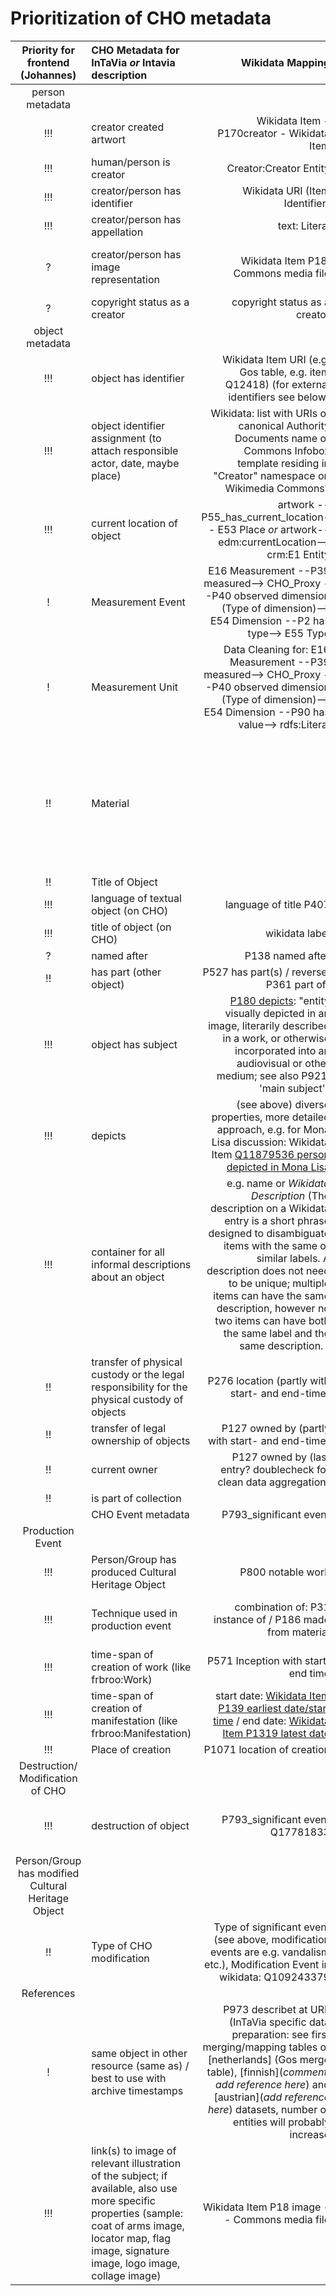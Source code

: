 # Prioritization of CHO metadata

| Priority for frontend (Johannes)       | CHO Metadata for InTaVia  *or* Intavia description          | Wikidata Mapping  |  wikidatata reference  |
| :-------------: |:-------------| -----:| -----:|
| person metadata  |
| !!!      | creator created artwort | Wikidata Item - P170creator - Wikidata Item| [creator P170](https://www.wikidata.org/wiki/Property:P170) |
| !!!      | human/person is creator | Creator:Creator Entity| [Commons Creator page P11472](https://www.wikidata.org/wiki/Property:P1472) |
| !!!      | creator/person has identifier| Wikidata URI (Item Identifier) | [Wikidata human Q5](https://www.wikidata.org/wiki/Q5) |  
| !!!      | creator/person has appellation| text: Literal| [Wikidata name in native language P1559](https://www.wikidata.org/wiki/Property:P1559) |
| ?      | creator/person has image representation| Wikidata Item P18: Commons media file  |  [Wikidata Item P18](https://www.wikidata.org/wiki/Property:P18); [subclass of Q18610173: Wikidata property to link to Commons](https://www.wikidata.org/wiki/Q18610173) |
| ?      | copyright status as a creator |  copyright status as a creator  | [P7763](https://www.wikidata.org/wiki/Property:P7763) |
| object metadata  |
| !!!      | object has identifier| Wikidata Item URI (e.g. Gos table, e.g. item Q12418) (for external identifiers see below) |  Commons Creator page Wikidata Item P1472 |  [P1472](https://www.wikidata.org/wiki/Property:P1472) |
| !!!     | object identifier assignment (to attach responsible actor, date, maybe place) | Wikidata: list with URIs of canonical Authority Documents name of Commons Infobox template residing in "Creator" namespace on Wikimedia Commons? |  discuss: [Authority Control?](https://en.wikipedia.org/wiki/Authority_control) |
| !!! | current location of object      |  artwork -- P55_has_current_location-- E53 Place *or* artwork--edm:currentLocation--> crm:E1 Entity  | [Wikidata Property P276 location](https://www.wikidata.org/wiki/Property:P276)  |
| !      | Measurement Event| E16 Measurement --P39 measured--> CHO_Proxy --P40 observed dimension (Type of dimension)--> E54 Dimension --P2 has type--> E55 Type | Wikidata properties [width P 2049](https://www.wikidata.org/wiki/Property:P2049) and [height P2048](https://www.wikidata.org/wiki/Property:P2048)|
| !     | Measurement Unit     |  Data Cleaning for: E16 Measurement --P39 measured--> CHO_Proxy --P40 observed dimension (Type of dimension)--> E54 Dimension --P90 has value--> rdfs:Literal | in Wikidata: Literal (e.g. "100 cm" or "100 centimetre")  |
| !! | Material      |    | [P186 made from material](https://www.wikidata.org/w/index.php?title=Property:P168&action=edit&redlink=1) (-> this property was removed from Wikidata = find equivalent in other datasets/Wikidata examples): material the subject or the object is made of or derived from (do not confuse with P10672 which is used for processes) |
| !! | Title of Object      |    |   |
| !!! | language of textual object (on CHO)   |  language of title  P407  |  [P407 language of work or name ](https://www.wikidata.org/wiki/Property:P407)  |
| !!! | title of object (on CHO)   |  wikidata label  |
| ? | named after   |   P138 named after   |   [P138 named after](https://www.wikidata.org/wiki/Property:P138)   |
| !! | has part (other object)   |   P527 has part(s) / reverse: P361 part of)  |  [P527 has part(s)](https://www.wikidata.org/wiki/Property:P527)  [P361 part of](https://www.wikidata.org/wiki/Property:P361) |
| !!! | object has subject   |  [P180 depicts](https://www.wikidata.org/wiki/Property:P180): "entity visually depicted in an image, literarily described in a work, or otherwise incorporated into an audiovisual or other medium; see also P921, 'main subject'" |  [P180](https://www.wikidata.org/wiki/Property:P180)  |
| !!! | depicts   | (see above) diverse properties, more detailed approach, e.g. for Mona Lisa discussion: Wikidata Item [Q11879536 person depicted in Mona Lisa](https://www.wikidata.org/wiki/Q11879536)   |
| !!! | container for all informal descriptions about an object   |  e.g. name or *Wikidata Description* (The description on a Wikidata entry is a short phrase designed to disambiguate items with the same or similar labels. A description does not need to be unique; multiple items can have the same description, however no two items can have both the same label and the same description. )  |
| !! | transfer of physical custody or the legal responsibility for the physical custody of objects  |  P276 location (partly with start- and end-time)  |  [P276 location](https://www.wikidata.org/wiki/Property:P276) |
| !! | transfer of legal ownership of objects  |  P127 owned by (partly with start- and end-time)  |  [P127 owned by](https://www.wikidata.org/wiki/Property:P127)  |
| !!	| current owner  |  P127 owned by (last entry? doublecheck for clean data aggregation)  | [P127 owned by](https://www.wikidata.org/wiki/Property:P127) |
| !!	| is part of collection  |    |
| 	  | 	 CHO Event metadata    |   P793_significant event   | [P739 significant event](https://www.wikidata.org/wiki/Property:P793)  |
| 	 Production Event      |
| !!!	| Person/Group has produced Cultural Heritage Object|  P800 notable work  |    [P800 notable work](https://www.wikidata.org/wiki/Property:P800)   | 
| !!!	| Technique used in production event  | combination of:  P31 instance of /  P186 made from material |  [P31 instance of](https://www.wikidata.org/wiki/Property:P31), [P186 made from material](https://www.wikidata.org/wiki/Property:P186)  (hierarchy of Wikidata could be applied, I think)   |
| !!!	| time-span of creation of work (like frbroo:Work)  |  P571 Inception with start/ end time| [P571 inception](https://www.wikidata.org/wiki/Property:P571)  |
| !!!	| time-span of creation of manifestation (like frbroo:Manifestation) |  start date: [Wikidata Item P139 earliest date/start time](https://www.wikidata.org/wiki/Property:P1319) / end date: [Wikidata Item P1319 latest date](https://www.wikidata.org/wiki/Property:P1319) |   |
| !!!	| Place of creation  |  P1071 location of creation  | [P1071](https://www.wikidata.org/wiki/Property:P1071)
| 	 Destruction/ Modification of CHO      |
| !!!	| destruction of object  |  P793_significant event  Q17781833  | Wikidata Item (artwork) -- significant event (P793) --  Destruction (WikidataItem:Q17781833)  |  [P739 significant event](https://www.wikidata.org/wiki/Property:P793)  |
| 	 Person/Group has modified Cultural Heritage Object     |
| !!	| Type of CHO modification  |  Type of significant event (see above, modification events are e.g. vandalism etc.), Modification Event in wikidata: Q109243379  |  [P739 significant event](https://www.wikidata.org/wiki/Property:P793) [Q109243379 Modification](https://www.wikidata.org/wiki/Q109243379) 
| 	 References      |
| !	| same object in other resource (same as) / best to use with archive timestamps | P973 describet at URL (InTaVia specific data preparation: see first merging/mapping tables of [netherlands] (Gos merge table), [finnish](*comment: add reference here*) and [austrian](*add reference here*) datasets, number of entities will probably increase |  [P973 described in URL](https://www.wikidata.org/wiki/Property:P973)  |
| !!!	| link(s) to image of relevant illustration of the subject; if available, also use more specific properties (sample: coat of arms image, locator map, flag image, signature image, logo image, collage image) |  Wikidata Item P18 image -- Commons media file | [P18 image](https://www.wikidata.org/wiki/Property:P18)  |
